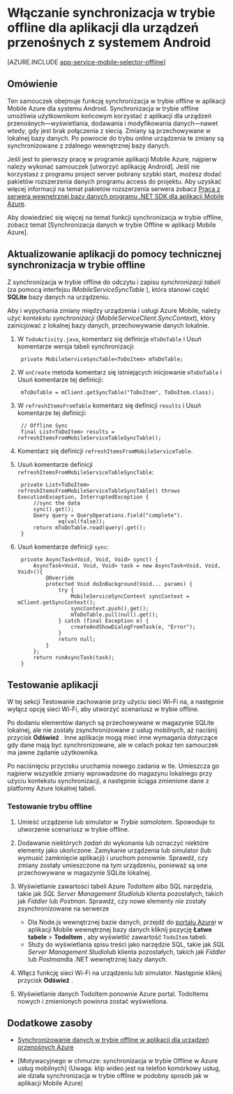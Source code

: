 <properties
    pageTitle="Włączanie synchronizacja w trybie offline dla aplikacji Mobile Azure (system Android)"
    description="Dowiedz się, jak korzystać z aplikacji usługi Mobile aplikacji do pamięci podręcznej i synchronizacja danych w trybie offline w aplikacji systemu Android"
    documentationCenter="android"
    authors="ysxu"
    manager="erikre"
    services="app-service\mobile"/>

<tags
    ms.service="app-service-mobile"
    ms.workload="mobile"
    ms.tgt_pltfrm="mobile-android"
    ms.devlang="java"
    ms.topic="article"
    ms.date="10/01/2016"
    ms.author="yuaxu"/>

# <a name="enable-offline-sync-for-your-android-mobile-app"></a>Włączanie synchronizacja w trybie offline dla aplikacji dla urządzeń przenośnych z systemem Android

[AZURE.INCLUDE [app-service-mobile-selector-offline](../../includes/app-service-mobile-selector-offline.md)]

## <a name="overview"></a>Omówienie

Ten samouczek obejmuje funkcję synchronizacja w trybie offline w aplikacji Mobile Azure dla systemu Android. Synchronizacja w trybie offline umożliwia użytkownikom końcowym korzystać z aplikacji dla urządzeń przenośnych&mdash;wyświetlania, dodawania i modyfikowania danych&mdash;nawet wtedy, gdy jest brak połączenia z siecią. Zmiany są przechowywane w lokalnej bazy danych. Po powrocie do trybu online urządzenia te zmiany są synchronizowane z zdalnego wewnętrznej bazy danych.

Jeśli jest to pierwszy pracę w programie aplikacji Mobile Azure, najpierw należy wykonać samouczek [utworzyć aplikację Android]. Jeśli nie korzystasz z programu project server pobrany szybki start, możesz dodać pakietów rozszerzenia danych programu access do projektu. Aby uzyskać więcej informacji na temat pakietów rozszerzenia serwera zobacz [Praca z serwera wewnętrznej bazy danych programu .NET SDK dla aplikacji Mobile Azure](app-service-mobile-dotnet-backend-how-to-use-server-sdk.md).

Aby dowiedzieć się więcej na temat funkcji synchronizacja w trybie offline, zobacz temat [Synchronizacja danych w trybie Offline w aplikacji Mobile Azure].

## <a name="update-the-app-to-support-offline-sync"></a>Aktualizowanie aplikacji do pomocy technicznej synchronizacja w trybie offline

Z synchronizacja w trybie offline do odczytu i zapisu *synchronizacji tabeli* (za pomocą interfejsu *IMobileServiceSyncTable* ), która stanowi część **SQLite** bazy danych na urządzeniu.

Aby i wypychania zmiany między urządzenia i usługi Azure Mobile, należy użyć *kontekstu synchronizacji* (*MobileServiceClient.SyncContext*), który zainicjować z lokalnej bazy danych, przechowywanie danych lokalnie.

1. W `TodoActivity.java`, komentarz się definicja `mToDoTable` i Usuń komentarze wersja tabeli synchronizacji:

        private MobileServiceSyncTable<ToDoItem> mToDoTable;

2. W `onCreate` metoda komentarz się istniejących inicjowanie `mToDoTable` i Usuń komentarze tej definicji:

        mToDoTable = mClient.getSyncTable("ToDoItem", ToDoItem.class);

3. W `refreshItemsFromTable` komentarz się definicji `results` i Usuń komentarze tej definicji:

        // Offline Sync
        final List<ToDoItem> results = refreshItemsFromMobileServiceTableSyncTable();

4. Komentarz się definicji `refreshItemsFromMobileServiceTable`.

5. Usuń komentarze definicji `refreshItemsFromMobileServiceTableSyncTable`:

        private List<ToDoItem> refreshItemsFromMobileServiceTableSyncTable() throws ExecutionException, InterruptedException {
            //sync the data
            sync().get();
            Query query = QueryOperations.field("complete").
                    eq(val(false));
            return mToDoTable.read(query).get();
        }

6. Usuń komentarze definicji `sync`:

        private AsyncTask<Void, Void, Void> sync() {
            AsyncTask<Void, Void, Void> task = new AsyncTask<Void, Void, Void>(){
                @Override
                protected Void doInBackground(Void... params) {
                    try {
                        MobileServiceSyncContext syncContext = mClient.getSyncContext();
                        syncContext.push().get();
                        mToDoTable.pull(null).get();
                    } catch (final Exception e) {
                        createAndShowDialogFromTask(e, "Error");
                    }
                    return null;
                }
            };
            return runAsyncTask(task);
        }

## <a name="test-the-app"></a>Testowanie aplikacji

W tej sekcji Testowanie zachowanie przy użyciu sieci Wi-Fi na, a następnie wyłącz opcję sieci Wi-Fi, aby utworzyć scenariusz w trybie offline.

Po dodaniu elementów danych są przechowywane w magazynie SQLite lokalnej, ale nie zostały zsynchronizowane z usług mobilnych, aż naciśnij przycisk **Odśwież** . Inne aplikacje mogą mieć inne wymagania dotyczące gdy dane mają być synchronizowane, ale w celach pokaz ten samouczek ma jawne żądanie użytkownika.

Po naciśnięciu przycisku uruchamia nowego zadania w tle. Umieszcza go najpierw wszystkie zmiany wprowadzone do magazynu lokalnego przy użyciu kontekstu synchronizacji, a następnie ściąga zmienione dane z platformy Azure lokalnej tabeli.

### <a name="offline-testing"></a>Testowanie trybu offline

1. Umieść urządzenie lub simulator w *Trybie samolotem*. Spowoduje to utworzenie scenariusz w trybie offline.

2. Dodawanie niektórych *zadań do* wykonania lub oznaczyć niektóre elementy jako ukończone. Zamykanie urządzenia lub simulator (lub wymusić zamknięcie aplikacji) i uruchom ponownie. Sprawdź, czy zmiany zostały umieszczone na tym urządzeniu, ponieważ są one przechowywane w magazynie SQLite lokalnej.

3. Wyświetlanie zawartości tabeli Azure *TodoItem* albo SQL narzędzia, takie jak *SQL Server Management Studio*lub klienta pozostałych, takich jak *Fiddler* lub *Postman*. Sprawdź, czy nowe elementy _nie_ zostały zsynchronizowane na serwerze

    + Dla Node.js wewnętrznej bazie danych, przejdź do [portalu Azure](https://portal.azure.com/)i w aplikacji Mobile wewnętrznej bazy danych kliknij pozycję **Łatwe tabele** > **TodoItem** , aby wyświetlić zawartość `TodoItem` tabeli.
    + Służy do wyświetlania spisu treści jako narzędzie SQL, takie jak *SQL Server Management Studio*lub klienta pozostałych, takich jak *Fiddler* lub *Postman*dla .NET wewnętrznej bazy danych.

4. Włącz funkcję sieci Wi-Fi na urządzeniu lub simulator. Następnie kliknij przycisk **Odśwież** .

5. Wyświetlanie danych TodoItem ponownie Azure portal. TodoItems nowych i zmienionych powinna zostać wyświetlona.

## <a name="additional-resources"></a>Dodatkowe zasoby

* [Synchronizowanie danych w trybie offline w aplikacji dla urządzeń przenośnych Azure]

* [Motywacyjnego w chmurze: synchronizacja w trybie Offline w Azure usług mobilnych] \(Uwaga: klip wideo jest na telefon komórkowy usług, ale działa synchronizacja w trybie offline w podobny sposób jak w aplikacji Mobile Azure\)


<!-- URLs. -->

[Synchronizowanie danych w trybie offline w aplikacji dla urządzeń przenośnych Azure]: app-service-mobile-offline-data-sync.md

[Tworzenie aplikacji programu systemu Android]: app-service-mobile-android-get-started.md

[Strona tytułowa chmury: Synchronizacja w trybie Offline w Azure usług mobilnych]: http://channel9.msdn.com/Shows/Cloud+Cover/Episode-155-Offline-Storage-with-Donna-Malayeri
[Azure Friday: Offline-enabled apps in Azure Mobile Services]: http://azure.microsoft.com/documentation/videos/azure-mobile-services-offline-enabled-apps-with-donna-malayeri/


